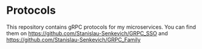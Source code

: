 # Protocols

This repository contains gRPC protocols for my microservices.
You can find them on https://github.com/Stanislau-Senkevich/GRPC_SSO and
https://github.com/Stanislau-Senkevich/GRPC_Family

